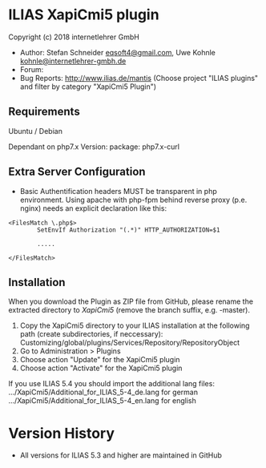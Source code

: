 ILIAS XapiCmi5 plugin
=============================

Copyright (c) 2018 internetlehrer GmbH

- Author:  Stefan Schneider <eqsoft4@gmail.com>, Uwe Kohnle <kohnle@internetlehrer-gmbh.de>
- Forum: 
- Bug Reports: http://www.ilias.de/mantis (Choose project "ILIAS plugins" and filter by category "XapiCmi5 Plugin")


Requirements
------------

Ubuntu / Debian 

Dependant on php7.x Version:
package: php7.x-curl

Extra Server Configuration
--------------------------

- Basic Authentification headers MUST be transparent in php environment. Using apache with php-fpm behind reverse proxy (p.e. nginx) needs an explicit declaration like this:

```
<FilesMatch \.php$>
		SetEnvIf Authorization "(.*)" HTTP_AUTHORIZATION=$1
        
        .....
        
</FilesMatch>
```


Installation
------------

When you download the Plugin as ZIP file from GitHub, please rename the extracted directory to *XapiCmi5*
(remove the branch suffix, e.g. -master).

1. Copy the XapiCmi5 directory to your ILIAS installation at the following path
(create subdirectories, if neccessary): Customizing/global/plugins/Services/Repository/RepositoryObject
2. Go to Administration > Plugins
3. Choose action  "Update" for the XapiCmi5 plugin
4. Choose action  "Activate" for the XapiCmi5 plugin


If you use ILIAS 5.4 you should import the additional lang files:
.../XapiCmi5/Additional_for_ILIAS_5-4_de.lang for german
.../XapiCmi5/Additional_for_ILIAS_5-4_en.lang for english


Version History
===============

* All versions for ILIAS 5.3 and higher are maintained in GitHub


